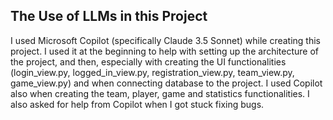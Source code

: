 ## The Use of LLMs in this Project

I used Microsoft Copilot (specifically Claude 3.5 Sonnet) while creating this project. I used it at the beginning to help with setting up the architecture of the project, and then, especially with creating the UI functionalities (login_view.py, logged_in_view.py, registration_view.py, team_view.py, game_view.py) and when connecting database to the project. I used Copilot also when creating the team, player, game and statistics functionalities. I also asked for help from Copilot when I got stuck fixing bugs.
